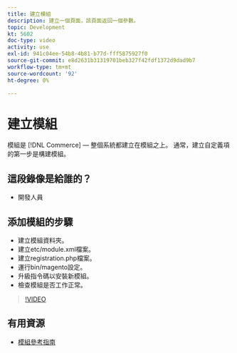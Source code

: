 ```yaml
---
title: 建立模組
description: 建立一個頁面，該頁面返回一個參數。
topic: Development
kt: 5602
doc-type: video
activity: use
exl-id: 941c04ee-54b8-4b81-b77d-fff5875927f0
source-git-commit: e8d2631b31319701beb327f42fdf1372d9dad9b7
workflow-type: tm+mt
source-wordcount: '92'
ht-degree: 0%

---
```


# 建立模組

模組是 [!DNL Commerce]  — 整個系統都建立在模組之上。 通常，建立自定義項的第一步是構建模組。

## 這段錄像是給誰的？

- 開發人員

## 添加模組的步驟

- 建立模組資料夾。
- 建立etc/module.xml檔案。
- 建立registration.php檔案。
- 運行bin/magento設定。
- 升級指令碼以安裝新模組。
- 檢查模組是否工作正常。

>[!VIDEO](https://video.tv.adobe.com/v/35792?quality=12&learn=on)

## 有用資源

- [模組參考指南](https://developer.adobe.com/commerce/php/module-reference/)
